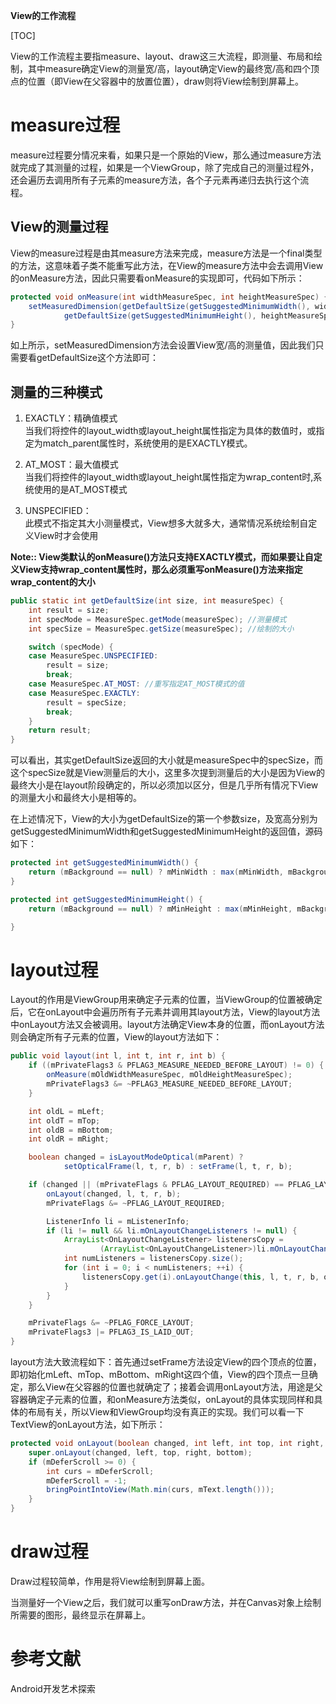 **View的工作流程**

[TOC]

View的工作流程主要指measure、layout、draw这三大流程，即测量、布局和绘制，其中measure确定View的测量宽/高，layout确定View的最终宽/高和四个顶点的位置（即View在父容器中的放置位置），draw则将View绘制到屏幕上。

# measure过程

measure过程要分情况来看，如果只是一个原始的View，那么通过measure方法就完成了其测量的过程，如果是一个ViewGroup，除了完成自己的测量过程外，还会遍历去调用所有子元素的measure方法，各个子元素再递归去执行这个流程。

## View的测量过程

View的measure过程是由其measure方法来完成，measure方法是一个final类型的方法，这意味着子类不能重写此方法，在View的measure方法中会去调用View的onMeasure方法，因此只需要看onMeasure的实现即可，代码如下所示：

```Java
protected void onMeasure(int widthMeasureSpec, int heightMeasureSpec) {
	setMeasuredDimension(getDefaultSize(getSuggestedMinimumWidth(), widthMeasureSpec),
			getDefaultSize(getSuggestedMinimumHeight(), heightMeasureSpec));
}
```

如上所示，setMeasuredDimension方法会设置View宽/高的测量值，因此我们只需要看getDefaultSize这个方法即可：

## 测量的三种模式

1. EXACTLY：精确值模式  
 当我们将控件的layout\_width或layout\_height属性指定为具体的数值时，或指定为match\_parent属性时，系统使用的是EXACTLY模式。

2. AT_MOST：最大值模式  
 当我们将控件的layout\_width或layout\_height属性指定为wrap\_content时,系统使用的是AT\_MOST模式  

3. UNSPECIFIED：  
 此模式不指定其大小测量模式，View想多大就多大，通常情况系统绘制自定义View时才会使用  

**Note:: View类默认的onMeasure()方法只支持EXACTLY模式，而如果要让自定义View支持wrap\_content属性时，那么必须重写onMeasure()方法来指定wrap\_content的大小**

```Java
public static int getDefaultSize(int size, int measureSpec) {
	int result = size;
	int specMode = MeasureSpec.getMode(measureSpec); //测量模式
	int specSize = MeasureSpec.getSize(measureSpec); //绘制的大小

	switch (specMode) {
	case MeasureSpec.UNSPECIFIED:
		result = size;
		break;
	case MeasureSpec.AT_MOST: //重写指定AT_MOST模式的值
	case MeasureSpec.EXACTLY:
		result = specSize;
		break;
	}
	return result;
}
```

可以看出，其实getDefaultSize返回的大小就是measureSpec中的specSize，而这个specSize就是View测量后的大小，这里多次提到测量后的大小是因为View的最终大小是在layout阶段确定的，所以必须加以区分，但是几乎所有情况下View的测量大小和最终大小是相等的。

在上述情况下，View的大小为getDefaultSize的第一个参数size，及宽高分别为getSuggestedMinimumWidth和getSuggestedMinimumHeight的返回值，源码如下：

```Java
protected int getSuggestedMinimumWidth() {
	return (mBackground == null) ? mMinWidth : max(mMinWidth, mBackground.getMinimumWidth());
}

protected int getSuggestedMinimumHeight() {
	return (mBackground == null) ? mMinHeight : max(mMinHeight, mBackground.getMinimumHeight());

}
```


# layout过程

Layout的作用是ViewGroup用来确定子元素的位置，当ViewGroup的位置被确定后，它在onLayout中会遍历所有子元素并调用其layout方法，View的layout方法中onLayout方法又会被调用。layout方法确定View本身的位置，而onLayout方法则会确定所有子元素的位置，View的layout方法如下：

```Java
public void layout(int l, int t, int r, int b) {
	if ((mPrivateFlags3 & PFLAG3_MEASURE_NEEDED_BEFORE_LAYOUT) != 0) {
		onMeasure(mOldWidthMeasureSpec, mOldHeightMeasureSpec);
		mPrivateFlags3 &= ~PFLAG3_MEASURE_NEEDED_BEFORE_LAYOUT;
	}

	int oldL = mLeft;
	int oldT = mTop;
	int oldB = mBottom;
	int oldR = mRight;

	boolean changed = isLayoutModeOptical(mParent) ?
			setOpticalFrame(l, t, r, b) : setFrame(l, t, r, b);

	if (changed || (mPrivateFlags & PFLAG_LAYOUT_REQUIRED) == PFLAG_LAYOUT_REQUIRED) {
		onLayout(changed, l, t, r, b);
		mPrivateFlags &= ~PFLAG_LAYOUT_REQUIRED;

		ListenerInfo li = mListenerInfo;
		if (li != null && li.mOnLayoutChangeListeners != null) {
			ArrayList<OnLayoutChangeListener> listenersCopy =
					(ArrayList<OnLayoutChangeListener>)li.mOnLayoutChangeListeners.clone();
			int numListeners = listenersCopy.size();
			for (int i = 0; i < numListeners; ++i) {
				listenersCopy.get(i).onLayoutChange(this, l, t, r, b, oldL, oldT, oldR, oldB);
			}
		}
	}

	mPrivateFlags &= ~PFLAG_FORCE_LAYOUT;
	mPrivateFlags3 |= PFLAG3_IS_LAID_OUT;
}
```

layout方法大致流程如下：首先通过setFrame方法设定View的四个顶点的位置，即初始化mLeft、mTop、mBottom、mRight这四个值，View的四个顶点一旦确定，那么View在父容器的位置也就确定了；接着会调用onLayout方法，用途是父容器确定子元素的位置，和onMeasure方法类似，onLayout的具体实现同样和具体的布局有关，所以View和ViewGroup均没有真正的实现。我们可以看一下TextView的onLayout方法，如下所示：

```Java
protected void onLayout(boolean changed, int left, int top, int right, int bottom) {
	super.onLayout(changed, left, top, right, bottom);
	if (mDeferScroll >= 0) {
		int curs = mDeferScroll;
		mDeferScroll = -1;
		bringPointIntoView(Math.min(curs, mText.length()));
	}
}
```

# draw过程

Draw过程较简单，作用是将View绘制到屏幕上面。

当测量好一个View之后，我们就可以重写onDraw方法，并在Canvas对象上绘制所需要的图形，最终显示在屏幕上。

# 参考文献

Android开发艺术探索

